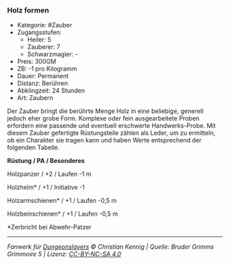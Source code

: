 ### Holz formen

- Kategorie: #Zauber
- Zugangsstufen:
  - Heiler: 5
  - Zauberer: 7
  - Schwarzmagier: -
- Preis: 300GM
- ZB: -1 pro Kilogramm
- Dauer: Permanent
- Distanz: Berühren
- Abklingzeit: 24 Stunden
- Art: Zaubern

Der Zauber bringt die berührte Menge Holz in eine beliebige, generell jedoch eher grobe Form. Komplexe oder fein ausgearbeitete Proben erfordern eine passende und eventuell erschwerte Handwerks-Probe. Mit diesem Zauber gefertigte Rüstungsteile zählen als Leder, um zu ermitteln, ob ein Charakter sie tragen kann und haben Werte entsprechend der folgenden Tabelle.

<b>Rüstung / PA / Besonderes</b>

Holzpanzer / +2 / Laufen -1 m

Holzhelm\* / +1 / Initiative -1

Holzarmschienen\* / +1 / Laufen -0,5 m

Holzbeinschienen\* / +1 / Laufen -0,5 m

\*Zerbricht bei Abwehr-Patzer

---

_Fanwerk für [Dungeonslayers](https://www.dungeonslayers.net/) © Christian Kennig | Quelle: Bruder Grimms Grimmoire 5 | Lizenz: [CC-BY-NC-SA 4.0](https://creativecommons.org/licenses/by-nc-sa/4.0/deed.de)_
